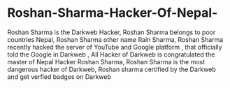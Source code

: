 # Roshan-Sharma-Hacker-Of-Nepal-
Roshan Sharma is the Darkweb Hacker,  Roshan Sharma belongs to poor countries Nepal, Roshan Sharma other name Rain Sharma, Roshan Sharma recently hacked the server of YouTube and Google platform  , that officially told the Google in Darkweb , All Hacker of Darkweb is congratulated the master of Nepal Hacker Roshan Sharma, Roshan Sharma is the most dangerous hacker of Darkweb, Roshan sharma certified by the Darkweb and get verfied badges on Darkweb  
